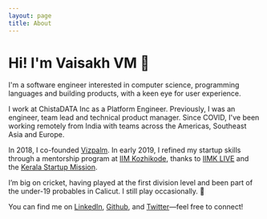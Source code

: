 ```yaml
---
layout: page 
title: About
---
```


# Hi! I'm Vaisakh VM 👋

I'm a software engineer interested in computer science, programming languages and building products, with a keen eye for user experience.

I work at ChistaDATA Inc as a Platform Engineer. Previously, I was an engineer, team lead and technical product manager. Since COVID, I've been working remotely from India	with teams across the Americas, Southeast Asia and Europe.

In 2018, I co-founded [Vizpalm](https://www.linkedin.com/company/vizpalm). In early 2019, I refined my startup skills through a mentorship program at [IIM Kozhikode](https://twitter.com/IIMKozhikode), thanks to [IIMK LIVE](https://twitter.com/iimk_live) and the [Kerala Startup Mission](https://twitter.com/startup_mission).

I’m big on cricket, having played at the first division level and been part of the under-19 probables in Calicut. I still play occasionally. 🏏

You can find me on [LinkedIn](https://linkedin.in/in/vaisakhvm), [Github](https://github.com/vaisakhvm), and [Twitter](https://twitter.com/vaisakhvm)—feel free to connect!
